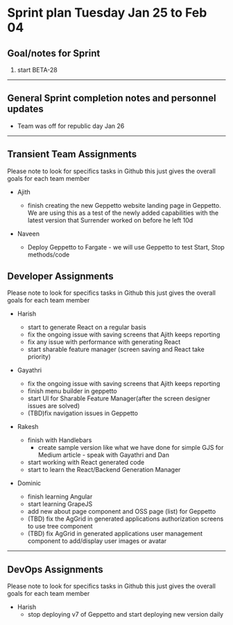 # Sprint plan Tuesday Jan 25 to Feb 04

## Goal/notes for Sprint

1. start BETA-28

---

## General Sprint completion notes and personnel updates

- Team was off for republic day Jan 26

---

## Transient Team Assignments

Please note to look for specifics tasks in Github this just gives the overall goals for each team member

- Ajith
  - finish creating the new Geppetto website landing page in Geppetto. We are using this as a test of the newly added capabilities with the latest version that Surrender worked on before he left 10d

- Naveen
  - Deploy Geppetto to Fargate - we will use Geppetto to test Start, Stop methods/code

## Developer Assignments

Please note to look for specifics tasks in Github this just gives the overall goals for each team member

- Harish
  - start to generate React on a regular basis
  - fix the ongoing issue with saving screens that Ajith keeps reporting
  - fix any issue with performance with generating React
  - start sharable feature manager (screen saving and React take priority)
  
- Gayathri
  - fix the ongoing issue with saving screens that Ajith keeps reporting
  - finish menu builder in geppetto
  - start UI for Sharable Feature Manager(after the screen designer issues are solved)
  - (TBD)fix navigation issues in Geppetto

- Rakesh
  - finish with Handlebars
    - create sample version like what we have done for simple GJS for Medium article - speak with Gayathri and Dan
  - start working with React generated code
  - start to learn the React/Backend Generation Manager

- Dominic
  - finish learning Angular
  - start learning GrapeJS
  - add new about page component and OSS page (list) for Geppetto
  - (TBD) fix the AgGrid in generated applications authorization screens to use tree component
  - (TBD) fix AgGrid in generated applications user management component to add/display user images or avatar

---

## DevOps Assignments

Please note to look for specifics tasks in Github this just gives the overall goals for each team member

- Harish
  - stop deploying v7 of Geppetto and start deploying new version daily